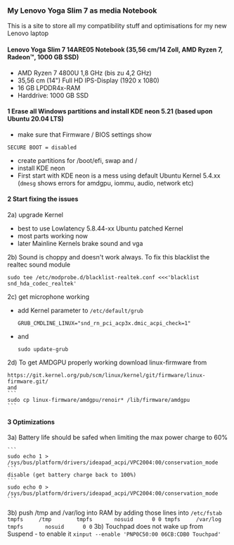 ### My Lenovo Yoga Slim 7 as media Notebook

This is a site to store all my compatibility stuff and optimisations for my new Lenovo laptop

#### Lenovo Yoga Slim 7 14ARE05 Notebook (35,56 cm/14 Zoll, AMD Ryzen 7, Radeon™, 1000 GB SSD)
- AMD Ryzen 7 4800U 1,8 GHz (bis zu 4,2 GHz)
- 35,56 cm (14") Full HD IPS-Display (1920 x 1080)
- 16 GB LPDDR4x-RAM
- Harddrive: 1000 GB SSD

#### 1 Erase all Windows partitions and install KDE neon 5.21 (based upon Ubuntu 20.04 LTS)
  
  - make sure that Firmware / BIOS settings show
  ```
  SECURE BOOT = disabled
  ```
  - create partitions for /boot/efi, swap and /
  - install KDE neon
  - First start with KDE neon is a mess using default Ubuntu Kernel 5.4.xx (`dmesg` shows errors for amdgpu, iommu, audio, network etc)
    
#### 2 Start fixing the issues

  2a) upgrade Kernel
  - best to use Lowlatency 5.8.44-xx Ubuntu patched Kernel
  - most parts working now
  - later Mainline Kernels brake sound and vga
    
  2b) Sound is choppy and doesn't work always. To fix this blacklist the realtec sound module 
  ```
  sudo tee /etc/modprobe.d/blacklist-realtek.conf <<<'blacklist snd_hda_codec_realtek'
  ```
        
  2c) get microphone working
  - add Kernel parameter to `/etc/default/grub`
    ```
    GRUB_CMDLINE_LINUX="snd_rn_pci_acp3x.dmic_acpi_check=1"
    ```
  - and
    ```
    sudo update-grub
    ```

  2d) To get AMDGPU properly working download linux-firmware from
  
    https://git.kernel.org/pub/scm/linux/kernel/git/firmware/linux-firmware.git/
    and
    ```
    sudo cp linux-firmware/amdgpu/renoir* /lib/firmware/amdgpu
    ```

#### 3 Optimizations

  3a) Battery life should be safed when limiting the max power charge to 60%
  
    ```
    sudo echo 1 > /sys/bus/platform/drivers/ideapad_acpi/VPC2004:00/conservation_mode
    ```
    disable (get battery charge back to 100%)
    ```
    sudo echo 0 > /sys/bus/platform/drivers/ideapad_acpi/VPC2004:00/conservation_mode
    ```
  3b) push /tmp and /var/log into RAM by adding those lines into `/etc/fstab`
    ```
    tmpfs     /tmp        tmpfs       nosuid      0 0
    tmpfs     /var/log    tmpfs       nosuid      0 0
    ```
  3b) Touchpad does not wake up from Suspend - to enable it 
    ```
    xinput --enable 'PNP0C50:00 06CB:CDB0 Touchpad'
    ```
